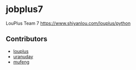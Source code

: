 # jobplus7
LouPlus Team 7 https://www.shiyanlou.com/louplus/python

## Contributors

* [louplus](https://github.com/louplus)
* [uranuday](https://github.com/uranuday)
* [mufeng](https://github.com/2flyor2die)
